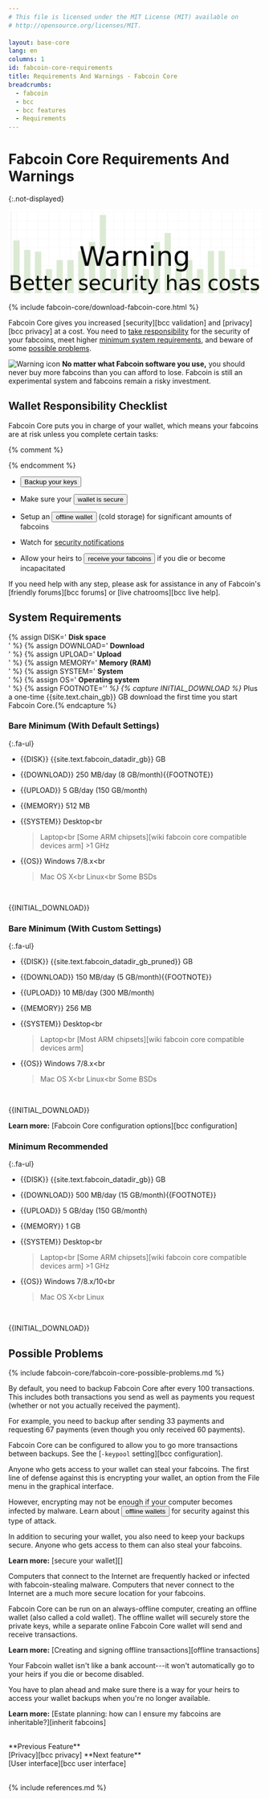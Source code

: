 ```yaml
---
# This file is licensed under the MIT License (MIT) available on
# http://opensource.org/licenses/MIT.

layout: base-core
lang: en
columns: 1
id: fabcoin-core-requirements
title: Requirements And Warnings - Fabcoin Core
breadcrumbs:
  - fabcoin
  - bcc
  - bcc features
  - Requirements
---
```

# Fabcoin Core Requirements And Warnings
{:.not-displayed}

![Fabcoin Core requirements and warnings](/img/fabcoin-core/slider-warning.svg)

{% include fabcoin-core/download-fabcoin-core.html %}

Fabcoin Core gives you increased [security][bcc validation] and
[privacy][bcc privacy] at a cost. You need to [take
responsibility](#wallet-responsibility-checklist) for the security of
your fabcoins, meet higher [minimum system
requirements](#system-requirements), and beware of some [possible
problems](#possible-problems).

![Warning icon](/img/icons/icon_warning.svg)
**No matter what Fabcoin software you use,** you should never
buy more fabcoins than you can afford to lose. Fabcoin is still an
experimental system and fabcoins remain a risky investment.

## Wallet Responsibility Checklist

Fabcoin Core puts you in charge of your wallet, which means your
fabcoins are at risk unless you complete certain tasks:

{% comment %}
<!-- Note: the short pop-ups below are a temporary measure.  I (@harding) plan
to write a Fabcoin Core user guide for the site that will provide more
detailed instructions for at least some of these things. -->
{% endcomment %}

- <button class="popup js" data-container="backup_your_keys">Backup your keys</button>

- Make sure your <button class="popup js" data-container="secure_your_wallet">wallet is secure</button>

- Setup an <button class="popup js" data-container="offline_wallet">offline wallet</button>
  (cold storage) for significant amounts of fabcoins

- Watch for [security notifications](/en/alerts)

- Allow your heirs to <button class="popup js" data-container="fabcoin_inheritance">receive your fabcoins</button>
  if you die or become incapacitated

If you need help with any step, please ask for assistance in any of
Fabcoin's [friendly forums][bcc forums] or [live chatrooms][bcc live
help].

## System Requirements

{% assign DISK='<span class="fa fa-li fa-hdd-o fa-2x"></span> **Disk space**<br>' %}
{% assign DOWNLOAD='<span class="fa fa-li fa-download fa-2x"></span> **Download**<br>' %}
{% assign UPLOAD='<span class="fa fa-li fa-upload fa-2x"></span> **Upload**<br>' %}
{% assign MEMORY='<span class="fa fa-li fa-database fa-2x"></span> **Memory (RAM)**<br>' %}
{% assign SYSTEM='<span class="fa fa-li fa-desktop fa-2x"></span> **System**<br>' %}
{% assign OS='<span class="fa fa-li fa-windows fa-2x"></span> **Operating system**<br>' %}
{% assign FOOTNOTE='<b>*</b>' %}
{% capture INITIAL_DOWNLOAD %}<b>*</b> Plus a one-time {{site.text.chain_gb}} GB download the first time you start Fabcoin Core.{% endcapture %}

<div markdown="block" class="two-column-list" id="system-requirements-accordion">

### Bare Minimum (With Default Settings)

<div markdown="block">

{:.fa-ul}
- {{DISK}} {{site.text.fabcoin_datadir_gb}} GB

- {{DOWNLOAD}} 250 MB/day (8 GB/month){{FOOTNOTE}}

- {{UPLOAD}} 5 GB/day (150 GB/month)

- {{MEMORY}} 512 MB

- {{SYSTEM}} Desktop<br
  >Laptop<br
  >[Some ARM chipsets][wiki fabcoin core compatible devices arm] >1 GHz

- {{OS}} Windows 7/8.x<br
  >Mac OS X<br
  >Linux<br
  >Some BSDs

<br class="clear">

{{INITIAL_DOWNLOAD}}


</div>

### Bare Minimum (With Custom Settings)

<div markdown="block">

{:.fa-ul}
- {{DISK}} {{site.text.fabcoin_datadir_gb_pruned}} GB

- {{DOWNLOAD}} 150 MB/day (5 GB/month){{FOOTNOTE}}

- {{UPLOAD}} 10 MB/day (300 MB/month)

- {{MEMORY}} 256 MB

- {{SYSTEM}} Desktop<br
  >Laptop<br
  >[Most ARM chipsets][wiki fabcoin core compatible devices arm]

- {{OS}} Windows 7/8.x<br
  >Mac OS X<br
  >Linux<br
  >Some BSDs

<br class="clear">

{{INITIAL_DOWNLOAD}}

**Learn more:** [Fabcoin Core configuration options][bcc configuration]


</div>

### Minimum Recommended

<div markdown="block">

{:.fa-ul}
- {{DISK}} {{site.text.fabcoin_datadir_gb}} GB

- {{DOWNLOAD}} 500 MB/day (15 GB/month){{FOOTNOTE}}

- {{UPLOAD}} 5 GB/day (150 GB/month)

- {{MEMORY}} 1 GB

- {{SYSTEM}} Desktop<br
  >Laptop<br
  >[Some ARM chipsets][wiki fabcoin core compatible devices arm] >1 GHz

- {{OS}} Windows 7/8.x/10<br
  >Mac OS X<br
  >Linux

<br class="clear">

{{INITIAL_DOWNLOAD}}


</div>

</div>

## Possible Problems

{% include fabcoin-core/fabcoin-core-possible-problems.md %}

<div class="not-displayed">
  <div id="backup_your_keys" title="Backup Your Keys" markdown="block">
  By default, you need to backup Fabcoin Core after every 100
  transactions.  This includes both transactions you send as well as
  payments you request (whether or not you actually received the payment).

  For example, you need to backup after sending 33 payments and requesting
  67 payments (even though you only received 60 payments).

  Fabcoin Core can be configured to allow you to go more transactions
  between backups.  See the [`-keypool` setting][bcc configuration].
  </div>

  <div id="secure_your_wallet" title="Secure Your Wallet" markdown="block">
  Anyone who gets access to your wallet can steal your fabcoins.  The
  first line of defense against this is encrypting your wallet, an option
  from the File menu in the graphical interface.

  However, encrypting may not be enough if your computer becomes infected
  by malware.  Learn about <button class="popup js" data-container="offline_wallet">offline wallets</button>
  for security against this type of attack.

  In addition to securing your wallet, you also need to keep your backups
  secure.  Anyone who gets access to them can also steal your fabcoins.

  **Learn more:** [secure your wallet][]
  </div>

  <div id="offline_wallet" title="Offline Wallet" markdown="block">
  Computers that connect to the Internet are frequently hacked or infected
  with fabcoin-stealing malware.  Computers that never connect to the
  Internet are a much more secure location for your fabcoins.

  Fabcoin Core can be run on an always-offline computer, creating an
  offline wallet (also called a cold wallet).  The offline wallet will
  securely store the private keys, while a separate online Fabcoin Core
  wallet will send and receive transactions.

  **Learn more:** [Creating and signing offline transactions][offline transactions]
  </div>

  <div id="fabcoin_inheritance" title="Fabcoin Inheritance" markdown="block">
  Your Fabcoin wallet isn't like a bank account---it won't automatically
  go to your heirs if you die or become disabled.

  You have to plan ahead and make sure there is a way for your heirs
  to access your wallet backups when you're no longer available.

  **Learn more:** [Estate planning: how can I ensure my fabcoins are inheritable?][inherit fabcoins]

  </div>
</div>

<br class="clear big">
<div class="prevnext">
<span markdown="1">**Previous Feature**<br>[Privacy][bcc privacy]</span>
<span markdown="1">**Next feature**<br>[User interface][bcc user interface]</span>
</div>
<br class="clear">

{% include references.md %}
